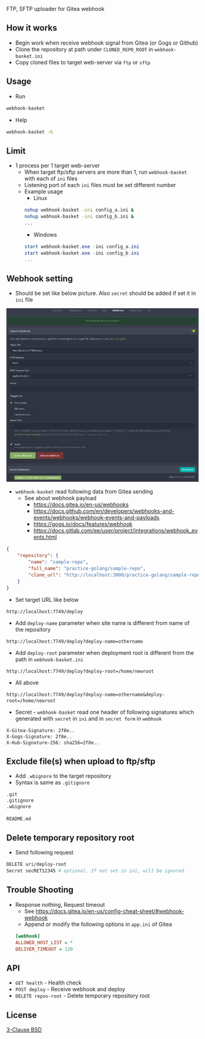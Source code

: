 FTP, SFTP uploader for Gitea webhook

## How it works
* Begin work when receive webhook signal from Gitea (or Gogs or Github)
* Clone the repository at path under `CLONED_REPO_ROOT` in `webhook-basket.ini`
* Copy cloned files to target web-server via `ftp` or `sftp`


## Usage
* Run
```sh
webhook-basket
```
* Help
```sh
webhook-basket -h
```


## Limit
* 1 process per 1 target web-server
    * When target ftp/sftp servers are more than 1, run `webhook-basket` with each of `ini` files
    * Listening port of each `ini` files must be set different number
    * Example usage
        * Linux
        ```sh
        nohup webhook-basket -ini config_a.ini &
        nohup webhook-basket -ini config_b.ini &
        ...
        ```
        * Windows
        ```powershell
        start webhook-basket.exe -ini config_a.ini
        start webhook-basket.exe -ini config_b.ini
        ...
        ```


## Webhook setting
* Should be set like below picture. Also `secret` should be added if set it in `ini` file

![gitea](/doc/gitea.png)

* `webhook-basket` read following data from Gitea sending
    * See about webhook payload
        * https://docs.gitea.io/en-us/webhooks
        * https://docs.github.com/en/developers/webhooks-and-events/webhooks/webhook-events-and-payloads
        * https://gogs.io/docs/features/webhook
        * https://docs.gitlab.com/ee/user/project/integrations/webhook_events.html
```json
{
    "repository": {
        "name": "sample-repo",
        "full_name": "practice-golang/sample-repo",
        "clone_url": "http://localhost:3000/practice-golang/sample-repo.git",
    }
}
```

* Set target URL like below
```
http://localhost:7749/deploy
```

* Add `deploy-name` parameter when site name is different from name of the repository
```
http://localhost:7749/deploy?deploy-name=othername
```
* Add `deploy-root` parameter when deployment root is different from the path in `webhook-basket.ini`
```
http://localhost:7749/deploy?deploy-root=/home/newroot
```
* All above
```
http://localhost:7749/deploy?deploy-name=othername&deploy-root=/home/newroot
```

* Secret - `webhook-basket` read one header of following signatures which generated with `secret` in `ini` and in `secret form` in `webhook`
```
X-Gitea-Signature: 2f8e..
X-Gogs-Signature: 2f8e..
X-Hub-Signature-256: sha256=2f8e..
```


## Exclude file(s) when upload to ftp/sftp
* Add `.wbignore` to the target repository
* Syntax is same as `.gitignore`
```
.git
.gitignore
.wbignore

README.md
```


## Delete temporary repository root
* Send following request
```sh
DELETE uri/deploy-root
Secret secRET12345 # optional. If not set in ini, will be ignored
```


## Trouble Shooting
* Response nothing, Request timeout
    * See https://docs.gitea.io/en-us/config-cheat-sheet/#webhook-webhook
    * Append or modify the following options in `app.ini` of Gitea
    ```ini
    [webhook]
    ALLOWED_HOST_LIST = *
    DELIVER_TIMEOUT = 120
    ```


## API
* `GET health` - Health check
* `POST deploy` - Receive webhook and deploy
* `DELETE repos-root` - Delete temporary repository root


## License

[3-Clause BSD](https://opensource.org/licenses/BSD-3-Clause)

